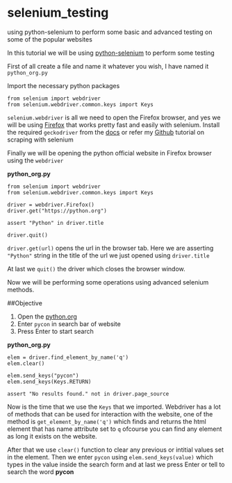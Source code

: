 # selenium_testing
using python-selenium to perform some basic and advanced testing on some of the popular websites

In this tutorial we will be using [python-selenium](https://selenium-python.readthedocs.io/) to perform some testing

First of all create a file and name it whatever you wish, I have named it 
```python_org.py```

Import the necessary python packages 

```
from selenium import webdriver
from selenium.webdriver.common.keys import Keys

```

```selenium.webdriver``` is all we need to open the Firefox browser, and yes we will be 
using [Firefox](https://www.mozilla.org/en-US/firefox/new/) that works pretty fast and 
easily with selenium. Install the required ```geckodriver``` from the [docs](https://selenium-python.readthedocs.io/) or refer my [Github](https://github.com/Alexmhack/js_driven_scraping) tutorial on scraping with selenium

Finally we will be opening the python official website in Firefox browser using the 
```webdriver``` 

**python_org.py**
```
from selenium import webdriver
from selenium.webdriver.common.keys import Keys

driver = webdriver.Firefox()
driver.get("https://python.org")

assert "Python" in driver.title

driver.quit()

```

```driver.get(url)``` opens the url in the browser tab. Here we are asserting 
```"Python"``` string in the title of the url we just opened using ```driver.title```

At last we ```quit()``` the driver which closes the browser window.

Now we will be performing some operations using advanced selenium methods.

##Objective
1. Open the [python.org](https://www.python.org)
2. Enter ```pycon``` in search bar of website
3. Press Enter to start search

**python_org.py**
```
elem = driver.find_element_by_name('q')
elem.clear()

elem.send_keys("pycon")
elem.send_keys(Keys.RETURN)

assert "No results found." not in driver.page_source
```

Now is the time that we use the ```Keys``` that we imported. Webdriver has a lot of 
methods that can be used for interaction with the website, one of the method is 
```get_element_by_name('q')``` which finds and returns the html element that has name 
attribute set to ```q``` ofcourse you can find any element as long it exists on the 
website.

After that we use ```clear()``` function to clear any previous or intitial values set in
the element. Then we enter ```pycon``` using ```elem.send_keys(value)``` which types in the
value inside the search form and at last we press Enter or tell to search the word 
**pycon**
